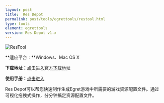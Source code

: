 ```yaml
---
layout: post
title:  Res Depot
permalink: post/tools/egrettools/restool.html
type: tools
element: egrettools
version: Res Depot v1.x
---
```


![ResTool]({{site.baseurl}}/assets/img/resdepotlogo.png)

**适应平台：**Windows、Mac OS X

**下载地址：**<a href="http://www.egret-labs.org/resdepot" target="_blank">点击进入官方下载地址</a>

**使用手册：**<a href="http://bbs.egret-labs.org/thread-953-1-1.html" target="_blank">点击进入</a>


Res Depot可以帮您快速制作生成Egret游戏中所需要的游戏资源配置文件。通过可视化拖拽式操作，分分钟搞定资源配置文件。